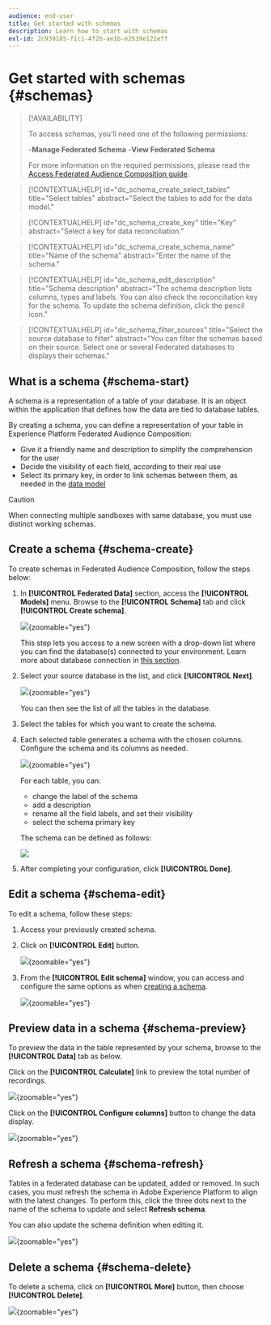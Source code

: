 ```yaml
---
audience: end-user
title: Get started with schemas
description: Learn how to start with schemas
exl-id: 2c939185-f1c1-4f2b-ae1b-e2539e121eff
---
```

# Get started with schemas {#schemas}

>[!AVAILABILITY]
>
>To access schemas, you'll need one of the following permissions:
>
>-**Manage Federated Schema**
>-**View Federated Schema**
>
>For more information on the required permissions, please read the [Access Federated Audience Composition guide](/help/start/feature-access.md).

>[!CONTEXTUALHELP]
>id="dc_schema_create_select_tables"
>title="Select tables"
>abstract="Select the tables to add for the data model."

>[!CONTEXTUALHELP]
>id="dc_schema_create_key"
>title="Key"
>abstract="Select a key for data reconciliation."

>[!CONTEXTUALHELP]
>id="dc_schema_create_schema_name"
>title="Name of the schema"
>abstract="Enter the name of the schema."


>[!CONTEXTUALHELP]
>id="dc_schema_edit_description"
>title="Schema description"
>abstract="The schema description lists columns, types and labels. You can also check the reconciliation key for the schema. To update the schema definition, click the pencil icon."

>[!CONTEXTUALHELP]
>id="dc_schema_filter_sources"
>title="Select the source database to filter"
>abstract="You can filter the schemas based on their source. Select one or several Federated databases to displays their schemas."

## What is a schema {#schema-start}

A schema is a representation of a table of your database. It is an object within the application that defines how the data are tied to database tables. 

By creating a schema, you can define a representation of your table in Experience Platform Federated Audience Composition: 

* Give it a friendly name and description to simplify the comprehension for the user
* Decide the visibility of each field, according to their real use 
* Select its primary key, in order to link schemas between them, as needed in the [data model](../data-management/gs-models.md#data-model-start)

>[!CAUTION]
>
>When connecting multiple sandboxes with same database, you must use distinct working schemas.
>

## Create a schema {#schema-create}

To create schemas in Federated Audience Composition, follow the steps below:

1. In **[!UICONTROL Federated Data]** section, access the **[!UICONTROL Models]** menu. Browse to the **[!UICONTROL Schema]** tab and click **[!UICONTROL Create schema]**.

    ![](assets/schema_create.png){zoomable="yes"}

    This step lets you access to a new screen with a drop-down list where you can find the database(s) connected to your environment. Learn more about database connection in [this section](../connections/connections.md#connections-fdb).

1. Select your source database in the list, and click **[!UICONTROL Next]**.

    ![](assets/schema_tables.png){zoomable="yes"}

    You can then see the list of all the tables in the database.

1. Select the tables for which you want to create the schema.

1. Each selected table generates a schema with the chosen columns. Configure the schema and its columns as needed.

    ![](assets/schema_fields.png){zoomable="yes"}

    For each table, you can:

    * change the label of the schema
    * add a description
    * rename all the field labels, and set their visibility
    * select the schema primary key

    The schema can be defined as follows:

    ![](assets/schema_example.png)

1. After completing your configuration, click **[!UICONTROL Done]**. 

## Edit a schema {#schema-edit}

To edit a schema, follow these steps:

1. Access your previously created schema.

1. Click on **[!UICONTROL Edit]** button.

    ![](assets/schema_edit.png){zoomable="yes"}

1. From the **[!UICONTROL Edit schema]** window, you can access and configure the same options as when [creating a schema](#schema-create).

    ![](assets/schema_edit_orders.png){zoomable="yes"}

## Preview data in a schema {#schema-preview}

To preview the data in the table represented by your schema, browse to the **[!UICONTROL Data]** tab as below.

Click on the **[!UICONTROL Calculate]** link to preview the total number of recordings.

![](assets/schema_data.png){zoomable="yes"}

Click on the **[!UICONTROL Configure columns]** button to change the data display.

![](assets/schema_columns.png){zoomable="yes"}

## Refresh a schema {#schema-refresh}

Tables in a federated database can be updated, added or removed. In such cases, you must refresh the schema in Adobe Experience Platform to align with the latest changes. To perform this, click the three dots next to the name of the schema to update and select **Refresh schema**. 

You can also update the schema definition when editing it.

![](assets/schema_refresh.png){zoomable="yes"}


## Delete a schema {#schema-delete}

To delete a schema, click on **[!UICONTROL More]** button, then choose **[!UICONTROL Delete]**.

![](assets/schema_delete.png){zoomable="yes"}
